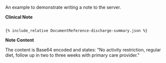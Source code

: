 
An example to demonstrate writing a note to the server.

**Clinical Note**

~~~

{% include_relative DocumentReference-discharge-summary.json %}

~~~~

**Note Content**

The content is Base64 encoded and states:
 "No activity restriction, regular diet, follow up in two to three weeks with primary care provider."
